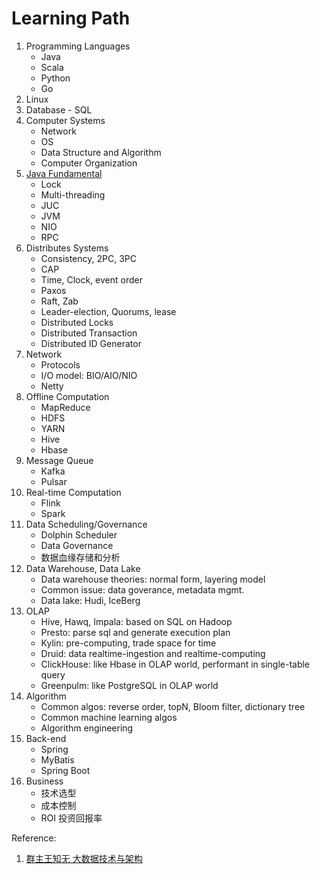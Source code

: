 # Learning Path

1. Programming Languages
   - Java
   - Scala
   - Python
   - Go
2. Linux
3. Database - SQL
4. Computer Systems
   - Network
   - OS
   - Data Structure and Algorithm
   - Computer Organization
5. [Java Fundamental](Java.md)
   - Lock
   - Multi-threading
   - JUC
   - JVM
   - NIO
   - RPC
6. Distributes Systems
   - Consistency, 2PC, 3PC
   - CAP
   - Time, Clock, event order
   - Paxos
   - Raft, Zab
   - Leader-election, Quorums, lease 
   - Distributed Locks
   - Distributed Transaction
   - Distributed ID Generator
7. Network
   - Protocols
   - I/O model: BIO/AIO/NIO
   - Netty
8. Offline Computation
   - MapReduce
   - HDFS
   - YARN
   - Hive
   - Hbase
9. Message Queue
   - Kafka
   - Pulsar
10. Real-time Computation
    - Flink
    - Spark
11. Data Scheduling/Governance
    - Dolphin Scheduler
    - Data Governance
    - 数据血缘存储和分析
12. Data Warehouse, Data Lake
    - Data warehouse theories: normal form, layering model
    - Common issue: data goverance, metadata mgmt.
    - Data lake: Hudi, IceBerg
13. OLAP
    - Hive, Hawq, Impala: based on SQL on Hadoop
    - Presto: parse sql and generate execution plan
    - Kylin: pre-computing, trade space for time
    - Druid: data realtime-ingestion and realtime-computing
    - ClickHouse: like Hbase in OLAP world, performant in single-table query
    - Greenpulm: like PostgreSQL in OLAP world
14. Algorithm
    - Common algos: reverse order, topN, Bloom filter, dictionary tree
    - Common machine learning algos
    - Algorithm engineering 
15. Back-end
    - Spring
    - MyBatis
    - Spring Boot
16. Business
    - 技术选型
    - 成本控制
    - ROI 投资回报率



Reference:  

1. [群主王知无 大数据技术与架构](https://mp.weixin.qq.com/s/cBncBEJ5e_NtwiOa1VWFfQ)